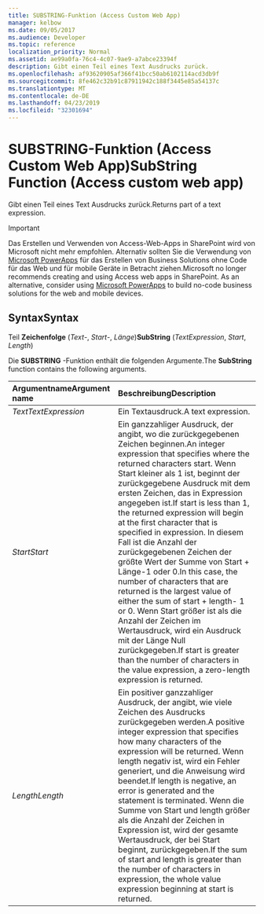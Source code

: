 ```yaml
---
title: SUBSTRING-Funktion (Access Custom Web App)
manager: kelbow
ms.date: 09/05/2017
ms.audience: Developer
ms.topic: reference
localization_priority: Normal
ms.assetid: ae99a0fa-76c4-4c07-9ae9-a7abce23394f
description: Gibt einen Teil eines Text Ausdrucks zurück.
ms.openlocfilehash: af93620905af366f41bcc50ab6102114acd3db9f
ms.sourcegitcommit: 8fe462c32b91c87911942c188f3445e85a54137c
ms.translationtype: MT
ms.contentlocale: de-DE
ms.lasthandoff: 04/23/2019
ms.locfileid: "32301694"
---
```

# <a name="substring-function-access-custom-web-app"></a><span data-ttu-id="0b1b7-103">SUBSTRING-Funktion (Access Custom Web App)</span><span class="sxs-lookup"><span data-stu-id="0b1b7-103">SubString Function (Access custom web app)</span></span>

<span data-ttu-id="0b1b7-104">Gibt einen Teil eines Text Ausdrucks zurück.</span><span class="sxs-lookup"><span data-stu-id="0b1b7-104">Returns part of a text expression.</span></span>
  
> [!IMPORTANT]
> <span data-ttu-id="0b1b7-p101">Das Erstellen und Verwenden von Access-Web-Apps in SharePoint wird von Microsoft nicht mehr empfohlen. Alternativ sollten Sie die Verwendung von [Microsoft PowerApps](https://powerapps.microsoft.com/en-us/) für das Erstellen von Business Solutions ohne Code für das Web und für mobile Geräte in Betracht ziehen.</span><span class="sxs-lookup"><span data-stu-id="0b1b7-p101">Microsoft no longer recommends creating and using Access web apps in SharePoint. As an alternative, consider using [Microsoft PowerApps](https://powerapps.microsoft.com/en-us/) to build no-code business solutions for the web and mobile devices.</span></span> 
  
## <a name="syntax"></a><span data-ttu-id="0b1b7-107">Syntax</span><span class="sxs-lookup"><span data-stu-id="0b1b7-107">Syntax</span></span>

 <span data-ttu-id="0b1b7-108">Teil **Zeichenfolge** (*Text*-, *Start*-, *Länge*)</span><span class="sxs-lookup"><span data-stu-id="0b1b7-108">**SubString** (*TextExpression*, *Start*, *Length*)</span></span> 
  
<span data-ttu-id="0b1b7-109">Die **SUBSTRING** -Funktion enthält die folgenden Argumente.</span><span class="sxs-lookup"><span data-stu-id="0b1b7-109">The **SubString** function contains the following arguments.</span></span> 
  
|<span data-ttu-id="0b1b7-110">**Argumentname**</span><span class="sxs-lookup"><span data-stu-id="0b1b7-110">**Argument name**</span></span>|<span data-ttu-id="0b1b7-111">**Beschreibung**</span><span class="sxs-lookup"><span data-stu-id="0b1b7-111">**Description**</span></span>|
|:-----|:-----|
| <span data-ttu-id="0b1b7-112">*Text*</span><span class="sxs-lookup"><span data-stu-id="0b1b7-112">*TextExpression*</span></span>  <br/> |<span data-ttu-id="0b1b7-113">Ein Textausdruck.</span><span class="sxs-lookup"><span data-stu-id="0b1b7-113">A text expression.</span></span>  <br/> |
| <span data-ttu-id="0b1b7-114">*Start*</span><span class="sxs-lookup"><span data-stu-id="0b1b7-114">*Start*</span></span>  <br/> |<span data-ttu-id="0b1b7-115">Ein ganzzahliger Ausdruck, der angibt, wo die zurückgegebenen Zeichen beginnen.</span><span class="sxs-lookup"><span data-stu-id="0b1b7-115">An integer expression that specifies where the returned characters start.</span></span> <span data-ttu-id="0b1b7-116">Wenn Start kleiner als 1 ist, beginnt der zurückgegebene Ausdruck mit dem ersten Zeichen, das in Expression angegeben ist.</span><span class="sxs-lookup"><span data-stu-id="0b1b7-116">If start is less than 1, the returned expression will begin at the first character that is specified in expression.</span></span> <span data-ttu-id="0b1b7-117">In diesem Fall ist die Anzahl der zurückgegebenen Zeichen der größte Wert der Summe von Start + Länge-1 oder 0.</span><span class="sxs-lookup"><span data-stu-id="0b1b7-117">In this case, the number of characters that are returned is the largest value of either the sum of start + length- 1 or 0.</span></span> <span data-ttu-id="0b1b7-118">Wenn Start größer ist als die Anzahl der Zeichen im Wertausdruck, wird ein Ausdruck mit der Länge Null zurückgegeben.</span><span class="sxs-lookup"><span data-stu-id="0b1b7-118">If start is greater than the number of characters in the value expression, a zero-length expression is returned.</span></span>  <br/> |
| <span data-ttu-id="0b1b7-119">*Length*</span><span class="sxs-lookup"><span data-stu-id="0b1b7-119">*Length*</span></span>  <br/> |<span data-ttu-id="0b1b7-120">Ein positiver ganzzahliger Ausdruck, der angibt, wie viele Zeichen des Ausdrucks zurückgegeben werden.</span><span class="sxs-lookup"><span data-stu-id="0b1b7-120">A positive integer expression that specifies how many characters of the expression will be returned.</span></span> <span data-ttu-id="0b1b7-121">Wenn length negativ ist, wird ein Fehler generiert, und die Anweisung wird beendet.</span><span class="sxs-lookup"><span data-stu-id="0b1b7-121">If length is negative, an error is generated and the statement is terminated.</span></span> <span data-ttu-id="0b1b7-122">Wenn die Summe von Start und length größer als die Anzahl der Zeichen in Expression ist, wird der gesamte Wertausdruck, der bei Start beginnt, zurückgegeben.</span><span class="sxs-lookup"><span data-stu-id="0b1b7-122">If the sum of start and length is greater than the number of characters in expression, the whole value expression beginning at start is returned.</span></span>  <br/> |
   

